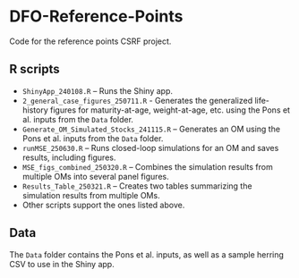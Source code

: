 # DFO-Reference-Points
Code for the reference points CSRF project.

## R scripts  

- `ShinyApp_240108.R` – Runs the Shiny app.
- `2_general_case_figures_250711.R` - Generates the generalized life-history figures for maturity-at-age, weight-at-age, etc. using the Pons et al. inputs from the `Data` folder.
- `Generate_OM_Simulated_Stocks_241115.R` – Generates an OM using the Pons et al. inputs from the `Data` folder.  
- `runMSE_250630.R` – Runs closed-loop simulations for an OM and saves results, including figures.  
- `MSE_figs_combined_250320.R` – Combines the simulation results from multiple OMs into several panel figures.  
- `Results_Table_250321.R` – Creates two tables summarizing the simulation results from multiple OMs. 
- Other scripts support the ones listed above.  

## Data  

The `Data` folder contains the Pons et al. inputs, as well as a sample herring CSV to use in the Shiny app. 
